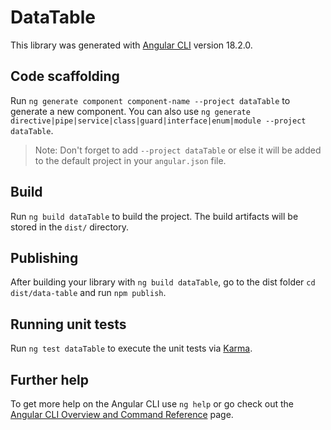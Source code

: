 # DataTable

This library was generated with [Angular CLI](https://github.com/angular/angular-cli) version 18.2.0.

## Code scaffolding

Run `ng generate component component-name --project dataTable` to generate a new component. You can also use `ng generate directive|pipe|service|class|guard|interface|enum|module --project dataTable`.
> Note: Don't forget to add `--project dataTable` or else it will be added to the default project in your `angular.json` file. 

## Build

Run `ng build dataTable` to build the project. The build artifacts will be stored in the `dist/` directory.

## Publishing

After building your library with `ng build dataTable`, go to the dist folder `cd dist/data-table` and run `npm publish`.

## Running unit tests

Run `ng test dataTable` to execute the unit tests via [Karma](https://karma-runner.github.io).

## Further help

To get more help on the Angular CLI use `ng help` or go check out the [Angular CLI Overview and Command Reference](https://angular.dev/tools/cli) page.
